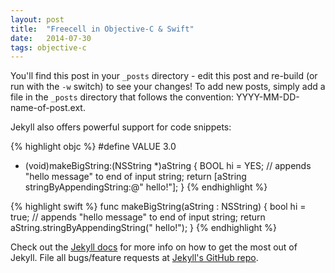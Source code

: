 ```yaml
---
layout: post
title:  "Freecell in Objective-C & Swift"
date:   2014-07-30
tags: objective-c
---
```


You'll find this post in your `_posts` directory - edit this post and re-build (or run with the `-w` switch) to see your changes!
To add new posts, simply add a file in the `_posts` directory that follows the convention: YYYY-MM-DD-name-of-post.ext.

Jekyll also offers powerful support for code snippets:

{% highlight objc %}
#define VALUE 3.0
- (void)makeBigString:(NSString *)aString
{
    BOOL hi = YES;
    // appends "hello message" to end of input string;
    return [aString stringByAppendingString:@" hello!"];
}
{% endhighlight %}


{% highlight swift %}
func makeBigString(aString : NSString)
{
    bool hi = true;
    // appends "hello message" to end of input string;
    return aString.stringByAppendingString(" hello!");
}
{% endhighlight %}

Check out the [Jekyll docs][jekyll] for more info on how to get the most out of Jekyll. File all bugs/feature requests at [Jekyll's GitHub repo][jekyll-gh].

[jekyll-gh]: https://github.com/jekyll/jekyll
[jekyll]:    http://jekyllrb.com

